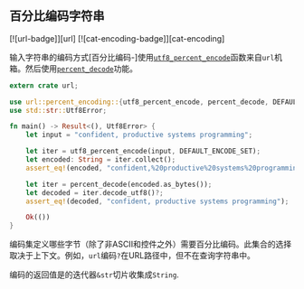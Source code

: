 ## 百分比编码字符串

[![url-badge]][url] [![cat-encoding-badge]][cat-encoding]

输入字符串的编码方式[百分比编码-]使用[`utf8_percent_encode`]函数来自`url`机箱。然后使用[`percent_decode`]功能。

```rust
extern crate url;

use url::percent_encoding::{utf8_percent_encode, percent_decode, DEFAULT_ENCODE_SET};
use std::str::Utf8Error;

fn main() -> Result<(), Utf8Error> {
    let input = "confident, productive systems programming";

    let iter = utf8_percent_encode(input, DEFAULT_ENCODE_SET);
    let encoded: String = iter.collect();
    assert_eq!(encoded, "confident,%20productive%20systems%20programming");

    let iter = percent_decode(encoded.as_bytes());
    let decoded = iter.decode_utf8()?;
    assert_eq!(decoded, "confident, productive systems programming");

    Ok(())
}
```

编码集定义哪些字节（除了非ASCII和控件之外）需要百分比编码。此集合的选择取决于上下文。例如，`url`编码`?`在URL路径中，但不在查询字符串中。

编码的返回值是的迭代器`&str`切片收集成`String`.

[`percent_decode`]: https://docs.rs/percent-encoding/*/percent_encoding/fn.percent_decode.html

[`utf8_percent_encode`]: https://docs.rs/percent-encoding/*/percent_encoding/fn.utf8_percent_encode.html

[percent-encoding]: https://en.wikipedia.org/wiki/Percent-encoding
